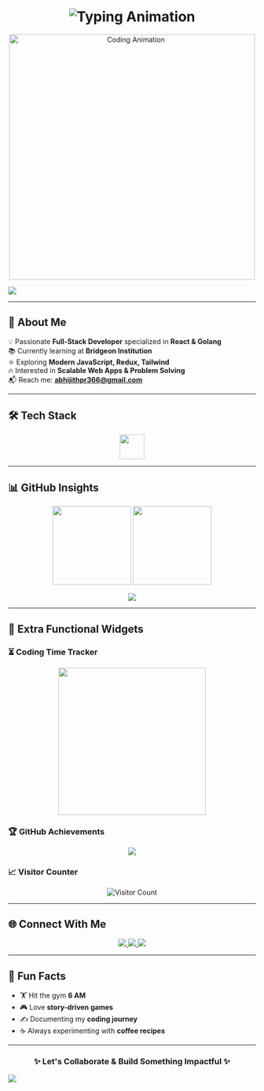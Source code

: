 <!-- Animated Intro Typing -->
<h1 align="center">
  <img src="https://readme-typing-svg.demolab.com?font=Fira+Code&weight=600&size=30&pause=1000&color=36BCF7&center=true&vCenter=true&width=650&lines=Hi+👋,+I'm+Abhijith+PR;Full+Stack+Developer;React+%2B+Golang+Specialist;Always+Learning+%26+Building+%F0%9F%9A%80" alt="Typing Animation" />
</h1>

<!-- Hero Banner -->
<p align="center">
  <img src="https://media.giphy.com/media/qgQUggAC3Pfv687qPC/giphy.gif" width="500" alt="Coding Animation" />
</p>

<!-- Animated Wave -->
<img src="https://capsule-render.vercel.app/api?type=waving&color=0:36BCF7,100:2C3E50&height=120&section=header" />

---

## 🚀 About Me  

💡 Passionate **Full-Stack Developer** specialized in **React & Golang**  
📚 Currently learning at **Bridgeon Institution**  
⚛️ Exploring **Modern JavaScript, Redux, Tailwind**  
🔥 Interested in **Scalable Web Apps & Problem Solving**  
📬 Reach me: **abhijithpr366@gmail.com**  

---

## 🛠 Tech Stack  

<p align="center">
  <img src="https://skillicons.dev/icons?i=html,css,js,react,redux,tailwind,golang,nodejs,express,mongodb,git,github,docker" height="50" />
</p>

---

## 📊 GitHub Insights  

<p align="center">
  <img src="https://github-readme-stats.vercel.app/api?username=Abhijith232373&show_icons=true&theme=tokyonight&hide_border=true" height="160" />
  <img src="https://github-readme-streak-stats.herokuapp.com?user=Abhijith232373&theme=tokyonight&hide_border=true" height="160" />
</p>

<p align="center">
  <img src="https://github-readme-activity-graph.vercel.app/graph?username=Abhijith232373&theme=react-dark&hide_border=true&bg_color=0D1117" />
</p>

---

## 🧩 Extra Functional Widgets  

### ⏳ Coding Time Tracker  
<!-- Tracks your coding activity with WakaTime -->
<p align="center">
  <img src="https://github-readme-stats.vercel.app/api/wakatime?username=abhijithpr&theme=tokyonight&layout=compact&hide_border=true" height="300" />
</p>

### 🏆 GitHub Achievements  
<p align="center">
  <img src="https://github-profile-trophy.vercel.app/?username=Abhijith232373&theme=tokyonight&margin-w=10&margin-h=10&column=7&no-frame=true" />
</p>

### 📈 Visitor Counter  
<p align="center">
  <img src="https://profile-counter.glitch.me/Abhijith232373/count.svg" alt="Visitor Count" />
</p>

---

## 🌐 Connect With Me  

<p align="center">
  <a href="https://linkedin.com/in/abhijith-p-r--" target="_blank">
    <img src="https://img.shields.io/badge/LinkedIn-0A66C2?style=for-the-badge&logo=linkedin&logoColor=white" />
  </a>
  <a href="https://instagram.com/_.abhi_jith_._" target="_blank">
    <img src="https://img.shields.io/badge/Instagram-E4405F?style=for-the-badge&logo=instagram&logoColor=white" />
  </a>
  <a href="https://leetcode.com/abhijith_pr" target="_blank">
    <img src="https://img.shields.io/badge/LeetCode-FFA116?style=for-the-badge&logo=leetcode&logoColor=white" />
  </a>
</p>

---

## 🎉 Fun Facts  

- 🏋️ Hit the gym **6 AM**  
- 🎮 Love **story-driven games**  
- ✍️ Documenting my **coding journey**  
- ☕ Always experimenting with **coffee recipes**  

---

<h3 align="center">✨ Let's Collaborate & Build Something Impactful ✨</h3>

<!-- Footer Wave -->
<img src="https://capsule-render.vercel.app/api?type=waving&color=0:2C3E50,100:36BCF7&height=120&section=footer" />
